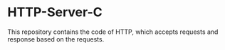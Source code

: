 # HTTP-Server-C
This repository contains the code of HTTP, which accepts requests and response based on the requests.

